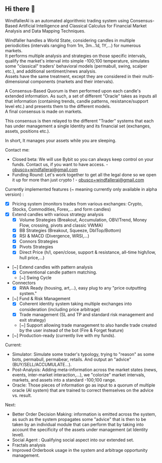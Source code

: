 ## Hi there 👋

WindfallerAI is an automated algorithmic trading system using Consensus-Based Artificial Intelligence and Classical Calculus for Financial Market Analysis and Data Mapping Techniques.

Windfaller handles a World State, considering candles in multiple periodicities (intervals ranging from 1m, 3m...1d, 1Y,...) for numerous markets.     
It performs multiple analysis and strategies on those specific intervals, qualify the market's interval into simple -100;100 temperature, simulates some "classical" traders' behavioral models (permabull, swing, scalper etc.), and additional sentiment/news analysis.  
Assets have the same treatment, except they are considered in their multi-dimensional components (markets and their intervals).    

A Consensus-Based Quorum is then performed upon each candle's extended information. 
As such, a set of different "Oracle" takes as inputs all that information (containing trends, candle patterns, resistance/support level etc.) and presents them to the different models.    
A final consensus is made on markets. 

This consensus is then relayed to the different "Trader" systems that each has under management a single Identity and its financial set (exchanges, assets, positions etc.). 

In short, It manages your assets while you are sleeping.  

Contact me: 
- Closed beta: We will use Bybit so you can always keep control on your funds. Contact us, if you want to have access. - obusco+windfallerai@gmail.com
- Funding Round: Let's work together to get all the legal done so we open it up for more than just crypto ! - obusco+windfallerai@gmail.com

Currently implemented features (~ meaning currently only available in alpha version) : 

- [X] Pricing system (monitors trades from various exchanges: Crypto, Stocks, Commodities, Forex,... and form candles)
- [X] Extend candles with various strategy analysis
   - [X] Volume Strategies (Breakout, Accumulation, OBV/Trend, Money Flow, crossing, pivots and classic VWMA)
   - [X] BB Strategies (Breakout, Squeeze, DblTop/Bottom)
   - [X] RSI & MACD (Divergence, WRSI,...)
   - [X] Connors Strategies
   - [X] Pivots Strategies
   - [X] Direct Price (h/l, open/close, support & resistance, all-time high/low, hull price,...)
 - [~] Extend candles with pattern analysis
   - [X] Conventional candle pattern matching.
   - [~] Swing Cycle
- Connectors
   - [X] RWA Ready (housing, art,...), easy plug to any "price outputting system."
- [~] Fund & Risk Management
   - [X] Coherent identity system taking multiple exchanges into consideration (including price arbitrage)
   - [X] Trade management (SL and TP and standard risk management and exit strategy)
   - [~] Support allowing trade management to also handle trade created by the user instead of the bot (Fire & Forget feature)   
- [~] Production-ready (currently live with my funds). 

Current: 
- Simulator: Simulate some trader's typology, trying to "reason" as some bots, permabull, permabear, retails. And output an "advice" (BUY/SELL/ACCUMULATE...).
- Post-Analysis: Adding meta-information across the market states (news, events, inter-market interaction,...), we "colorize" market intervals, markets, and assets into a standard -100;100 range.  
- Oracle: Those pieces of information go as input to a quorum of multiple oracle (AI system) that are trained to correct themselves on the advice vs. result.

Next: 
- Better Order Decision Making: information is emitted across the system, as such as the system propagates some "advice" that is then to be taken by an individual module that can perform that by taking into account the specificity of the assets under management (at Identity level).
- Social Agent : Qualifying social aspect into our extended set.
- Fractals analysis
- Improved Orderbook usage in the system and arbitrage opportunity management.
